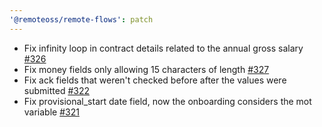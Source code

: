 ```yaml
---
'@remoteoss/remote-flows': patch
---
```


- Fix infinity loop in contract details related to the annual gross salary [#326](https://github.com/remoteoss/remote-flows/pull/326)
- Fix money fields only allowing 15 characters of length [#327](https://github.com/remoteoss/remote-flows/pull/327)
- Fix ack fields that weren't checked before after the values were submitted [#322](https://github.com/remoteoss/remote-flows/pull/322)
- Fix provisional_start date field, now the onboarding considers the mot variable [#321](https://github.com/remoteoss/remote-flows/pull/321)
